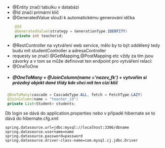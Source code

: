 - @Entity značí tabulku v databázi
- @Id značí primární klíč
- @GeneratedValue slouží k automatickému generování idčka
  ```java
   @Id
   @GeneratedValue(strategy = GenerationType.IDENTITY)
   private int teacherid;
  ```
- @RestController na vytváření web service, mělo by to být oddělený tedy budu mít studentController a adresaController
- requesty se značí @GetMapping,@PostMapping etc vždy za tím jsou závorky a v tom se může definovat ten endpoint
pro vytváření relací:
- @OneToOne
- ##### @OneToMany + @JoinColumn(name ='nazev_fk') + vytvořím si prázdný objekt dané třídy kde chci mít ten cizí klíč
```java
 @OneToMany(cascade = CascadeType.ALL, fetch = FetchType.LAZY)
 @JoinColumn(name = "teacher_id")
 private List<Student> students;
  ```
Db login se dává do application.properties nebo v případě hibernate se to dává do hibernate.cfg.xml
```
spring.datasource.url=jdbc:mysql://localhost:3306/dbname
spring.datasource.username=name
spring.datasource.password=password
spring.datasource.driver-class-name=com.mysql.cj.jdbc.Driver
```
